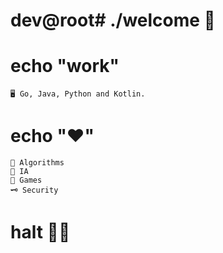 # dev@root# ./welcome 👾

# echo "work"

	🖥 Go, Java, Python and Kotlin. 
	 
# echo "❤️"
	🦾 Algorithms
	🤖 IA
	👾 Games
	🗝 Security

# halt 👋🏻
